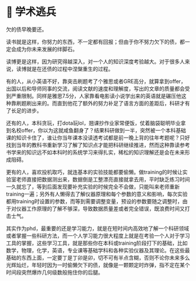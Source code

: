 # 👻 学术逃兵

欠的债早晚要还。

读书就是这样，你努力的东西，不一定都有回报；但由于你不努力欠下的债，都一定会成为你未来发展的绊脚石。

读博更是这样，因为研究得越深入，对一个人的知识深度考验越大。对于很多人来说，读博就是在还债的过程中涅槃重生的过程。

有的人，从小英语不好，靠突击刷题考了个雅思或者GRE高分，就算拿到offer，出国以后和导师同事的交流，阅读文献的速度和理解度，写出的文章的质量都会受到严重限制。同样是雅思7.5分，人家靠看电影读小说学出来的英语就是碾压他这种靠刷题刷出来的。而直到他花了额外的努力补足了语言方面的差距后，科研才有了长足的进步。

还有的人，本科贪玩，打dota玩lol，翘课抄作业家常便饭，仗着脑袋聪明毕业拿到名校offer，你以为这就咸鱼翻身了？结果科研做到一半，突然被一个本科基础课的知识卡住了，谁让你当年课本没读透考试都是前一晚上背的往年考题呢？只好找到当年的教科书重新学习了解了知识点才能把科研继续推进，然而这种靠读参考书学来的知识远不如本科时的系统学习来得扎实，稀松的知识理解还是会在未来形成阻碍。

更有的人，喜欢投机取巧，就连基本的实验技能都要偷懒。做training的时候让实验室老师直接把数据测出来，数据倒是工整漂亮直接就拿去用，平时缺乏练习时间一久就忘了，等到后面发现要补充实验的时候完全不会做，只能叫来老师重新training一遍；另外有人懒得去了解仪器原理和每个参数的意义和影响，每次实验都用training时设置的参数，而等到需要调整变量，预设的参数要随之调整时，由于对仪器工作原理的了解不够深，导致数据质量差或者完全错误，既浪费时间又打击士气。

其实作为phd，最重要的还是学习能力，就是在短时间内高效地了解一个科研领域或者掌握一些科研方法，而一个人学习能力很大程度上就是在考验一个人对于学习工具的掌握，这些学习工具，就是那些你在本科或training阶段打下的基础，比如数学，物理，化学，英语，专业课等基础学科和各种实验仪器及其理论。在这些最基础的东西上面，一定要丁是丁卯是卯，切不可有半点含糊，否则不论你未来多么光辉灿烂，年轻时因为一时偷懒欠下的债，就像是一颗颗定时炸弹，指不定在某个时间段突然爆炸几何级数般拖住你的后腿。
